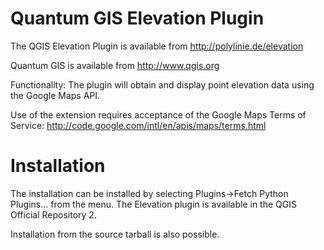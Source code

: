 Quantum GIS Elevation Plugin
============================

The QGIS Elevation Plugin is available from http://polylinie.de/elevation

Quantum GIS is available from http://www.qgis.org

Functionality: The plugin will obtain and display point elevation data using 
the Google Maps API.

Use of the extension requires acceptance of the Google Maps Terms of Service:
http://code.google.com/intl/en/apis/maps/terms.html

Installation
============

The installation can be installed by selecting Plugins->Fetch Python Plugins... from the menu.
The Elevation plugin is available in the QGIS Official Repository 2.

Installation from the source tarball is also possible.
